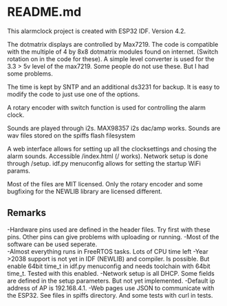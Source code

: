 # README.md
This alarmclock project is created with ESP32 IDF. Version 4.2. 

The dotmatrix displays are controlled by Max7219. The code is compatible with the multiple of 4 by 8x8 dotmatrix modules found on internet. (Switch rotation on in the code for these). A simple level converter is used for the 3.3 > 5v level of the max7219. Some people do not use these. But I had some problems.

The time is kept by SNTP and an additional ds3231 for backup. It is easy to modify the code to just use one of the options. 

A rotary encoder with switch function is used for controlling the alarm clock. 

Sounds are played through i2s. MAX98357 i2s dac/amp works. Sounds are wav files stored on the spiffs flash filesystem

A web interface allows for setting up all the clocksettings and chosing the alarm sounds.  Accessible /index.html (/ works). Network setup is done through /setup. idf.py menuconfig allows for setting the startup WiFi params. 

Most of the files are MIT licensed. Only the rotary encoder and some bugfixing for the NEWLIB library are licensed different. 

## Remarks
-Hardware pins used are defined in the header files. Try first with these pins. Other pins can give problems with uploading or running. 
-Most of the software can be used seperate.  
-Almost everything runs in FreeRTOS tasks. Lots of CPU time left
-Year >2038 support is not yet in IDF (NEWLIB) and compiler. Is possible. But enable 64bit time_t in idf.py menuconfig and needs toolchain with 64bit time_t. Tested with this enabled. 
-Network setup is all DHCP. Some fields are defined in the setup parameters. But not yet implemented.
-Default ip address of AP is 192.168.4.1.
-Web pages use JSON to communicate with the ESP32. See files in spiffs directory. And some tests with curl in tests.




